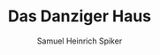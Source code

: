---
image: /assets/images/spiker/49a.jpg
author: Samuel Heinrich Spiker
artist: 
engraver: 
title: "Das Danziger Haus"
subtitle: 
tags:
  - Mansion
layout: post
---